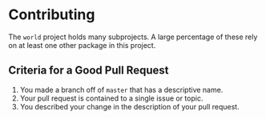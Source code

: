 # Contributing

The `world` project holds many subprojects. A large percentage of these rely on at least one other package in this project.

## Criteria for a Good Pull Request

1. You made a branch off of `master` that has a descriptive name.
2. Your pull request is contained to a single issue or topic.
3. You described your change in the description of your pull request.
